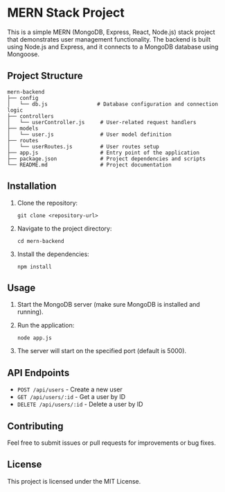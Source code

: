 # MERN Stack Project

This is a simple MERN (MongoDB, Express, React, Node.js) stack project that demonstrates user management functionality. The backend is built using Node.js and Express, and it connects to a MongoDB database using Mongoose.

## Project Structure

```
mern-backend
├── config
│   └── db.js                # Database configuration and connection logic
├── controllers
│   └── userController.js     # User-related request handlers
├── models
│   └── user.js               # User model definition
├── routes
│   └── userRoutes.js         # User routes setup
├── app.js                    # Entry point of the application
├── package.json              # Project dependencies and scripts
└── README.md                 # Project documentation
```

## Installation

1. Clone the repository:
   ```
   git clone <repository-url>
   ```

2. Navigate to the project directory:
   ```
   cd mern-backend
   ```

3. Install the dependencies:
   ```
   npm install
   ```

## Usage

1. Start the MongoDB server (make sure MongoDB is installed and running).
2. Run the application:
   ```
   node app.js
   ```

3. The server will start on the specified port (default is 5000).

## API Endpoints

- `POST /api/users` - Create a new user
- `GET /api/users/:id` - Get a user by ID
- `DELETE /api/users/:id` - Delete a user by ID

## Contributing

Feel free to submit issues or pull requests for improvements or bug fixes.

## License

This project is licensed under the MIT License.